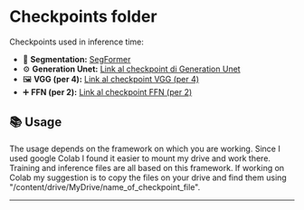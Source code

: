 # Checkpoints folder

Checkpoints used in inference time:

- 🧠 **Segmentation:** [SegFormer]([https://example.com/segmentation_checkpoint](https://drive.google.com/file/d/1fAvQaAsPdoPOABiiGqGx20zdV7woNs_v/view?usp=sharing))
- ⚙️ **Generation Unet:** [Link al checkpoint di Generation Unet](https://example.com/generation_unet_checkpoint)
- 🖼️ **VGG (per 4):** [Link al checkpoint VGG (per 4)](https://example.com/vgg_checkpoint)
- ➕ **FFN (per 2):** [Link al checkpoint FFN (per 2)](https://example.com/ffn_checkpoint)

## 📚 Usage

The usage depends on the framework on which you are working. Since I used google Colab I found it easier to mount my drive and work there. 
Training and inference files are all based on this framework. 
If working on Colab my suggestion is to copy the files on your drive and find them using "/content/drive/MyDrive/name_of_checkpoint_file".

---

